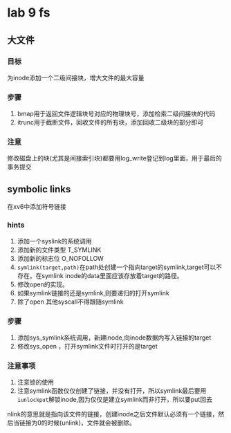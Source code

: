 # lab 9 fs
## 大文件
### 目标
为inode添加一个二级间接块，增大文件的最大容量
### 步骤
1. bmap用于返回文件逻辑块号对应的物理块号，添加检索二级间接块的代码
2. itrunc用于截断文件，回收文件的所有块，添加回收二级块的部分即可

### 注意
修改磁盘上的块(尤其是间接索引块)都要用log_write登记到log里面，用于最后的事务提交



## symbolic links
在xv6中添加符号链接

### hints

1. 添加一个syslink的系统调用
2. 添加新的文件类型 T_SYMLINK
3. 添加新的标志位 O_NOFOLLOW
4. `symlink(target,path)`在path处创建一个指向target的symlink,target可以不存在。在symlink inode的data里面应该存放着target的路径。
5. 修改open的实现。
6. 如果symlink链接的还是symlink,则要递归的打开symlink
7. 除了open 其他syscall不得跟随symlink


### 步骤
1. 添加sys_symlink系统调用，新建inode,向inode数据内写入链接的target
2. 修改sys_open ，打开symlink文件时打开的是target

### 注意事项
1. 注意锁的使用
2. 注意symlink函数仅仅创建了链接，并没有打开，所以symlink最后要用`iunlockput`解锁inode,因为仅仅是建立symlink而非打开，所以要put回去

nlink的意思就是指向该文件的链接，创建inode之后文件默认必须有一个链接，然后当链接为0的时候(unlink)，文件就会被删除。
